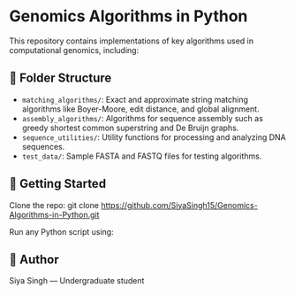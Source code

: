 # Genomics Algorithms in Python

This repository contains implementations of key algorithms used in computational genomics, including:

## 📁 Folder Structure

- `matching_algorithms/`: Exact and approximate string matching algorithms like Boyer-Moore, edit distance, and global alignment.
- `assembly_algorithms/`: Algorithms for sequence assembly such as greedy shortest common superstring and De Bruijn graphs.
- `sequence_utilities/`: Utility functions for processing and analyzing DNA sequences.
- `test_data/`: Sample FASTA and FASTQ files for testing algorithms.

## 🚀 Getting Started

Clone the repo:
git clone https://github.com/SiyaSingh15/Genomics-Algorithms-in-Python.git

Run any Python script using:

## 🧬 Author

Siya Singh — Undergraduate student 
